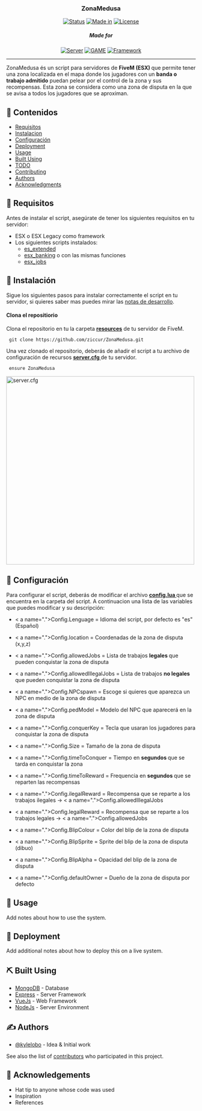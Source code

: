 <h3 align="center">ZonaMedusa</h3>

<div align="center">

[![Status](https://img.shields.io/badge/status-active-green?style=for-the-badge&link=https%3A%2F%2Fwww.lua.org)]()      [![Made in](https://img.shields.io/badge/made%20in-lua-blue?style=for-the-badge&link=https%3A%2F%2Fwww.lua.org)](www.lua.org)      [![License](https://img.shields.io/badge/licence-MIT-black?style=for-the-badge&link=%2FLICENCE)](/LICENSE)

<h5> Made for </h5>

[![Server](https://img.shields.io/badge/Server-FiveM-orange?style=for-the-badge)]() [![GAME](https://img.shields.io/badge/Game-%20GTA%20V%20-darkgreen?style=for-the-badge
)]() [![Framework](https://img.shields.io/badge/Framwork-ESX%20%2F%20ESX%20Legacy-red?style=for-the-badge)]()

</div>

---

<p align="left"> ZonaMedusa és un script para servidores de <b>FiveM (ESX) </b> que permite tener una zona localizada en el mapa donde los jugadores con un <b>banda o trabajo admitido</b> puedan pelear por el control de la zona y sus recompensas. Esta zona se considera como una zona de disputa en la que se avisa a todos los jugadores que se aproximan. 
    <br> 
</p>

## 📝 Contenidos

- [Requisitos](#requisitos)
- [Instalacion](#instalacion)
- [Configuración](#configuracion)
- [Deployment](#deployment)
- [Usage](#usage)
- [Built Using](#built_using)
- [TODO](../TODO.md)
- [Contributing](../CONTRIBUTING.md)
- [Authors](#authors)
- [Acknowledgments](#acknowledgement)

## 🧐 Requisitos <a name = "requisitos"></a>

Antes de instalar el script, asegúrate de tener los siguientes requisitos en tu servidor:

- ESX o ESX Legacy como framework
- Los siguientes scripts instalados:
  - [es_extended](https://github.com/esx-framework/esx_core/tree/main/%5Bcore%5D/es_extended)
  - [esx_banking](https://github.com/esx-framework/esx_banking) o con las mismas funciones
  - [esx_jobs](https://github.com/esx-framework/esx_jobs)

## 🏁 Instalación <a name = "instalacion"></a>

 Sigue los siguientes pasos para instalar correctamente el script en tu servidor, si quieres saber mas puedes mirar las [notas de desarrollo](#desarollo).

#### Clona el repositiorio

Clona el repositorio en tu la carpeta <u> <b> resources</b></u> de tu servidor de FiveM.

```
 git clone https://github.com/ziccur/ZonaMedusa.git
```

Una vez clonado el repositorio, deberás de añadir el script a tu archivo de configuración de recursos <u> <b> server.cfg </b></u> de tu servidor.

```
 ensure ZonaMedusa 
```


<img src="https://cdn.discordapp.com/attachments/1234234265437212754/1281058441502130196/undefined_-_Imgur.png?ex=66da5625&is=66d904a5&hm=e7a3e74eea575743587321aa50617f540996054e7d6e5d244de4afd12bdddf83&" alt="server.cfg" width="500"/>

##  🔩 Configuración <a name="configuracion"></a>

Para configurar el script, deberás de modificar el archivo <u> <b> config.lua </b></u> que se encuentra en la carpeta del script. A continuacion una lista de las variables que puedes modificar y su descripción:

- < a name=".">Config.Lenguage </a> = Idioma del script, por defecto es "es" (Español)
- < a name=".">Config.location </a> = Coordenadas de la zona de disputa (x,y,z)
- < a name=".">Config.allowedJobs </a> = Lista de trabajos <b> legales </b> que pueden conquistar la zona de disputa
- < a name=".">Config.allowedIllegalJobs </a> = Lista de trabajos <b> no legales </b> que pueden conquistar la zona de disputa
- < a name=".">Config.NPCspawn </a> = Escoge si quieres que aparezca un NPC en medio de la zona de disputa
- < a name=".">Config.pedModel</a> = Modelo del NPC que aparecerá en la zona de disputa
- < a name=".">Config.conquerKey </a> = Tecla que usaran los jugadores para conquistar la zona de disputa
- < a name=".">Config.Size </a> = Tamaño de la zona de disputa	
- < a name=".">Config.timeToConquer </a> = Tiempo en <b> segundos </b> que se tarda en conquistar la zona
- < a name=".">Config.timeToReward </a> = Frequencia en <b> segundos </b> que se reparten las recompensas
- < a name=".">Config.ilegalReward </a> = Recompensa que se reparte a los trabajos ilegales -> < a name=".">Config.allowedIllegalJobs </a>
- < a name=".">Config.legalReward </a> = Recompensa que se reparte a los trabajos legales -> < a name=".">Config.allowedJobs </a>

- < a name=".">Config.BlipColour </a> = Color del blip de la zona de disputa
- < a name=".">Config.BlipSprite </a> = Sprite del blip de la zona de disputa (dibuo)
- < a name=".">Config.BlipAlpha </a> = Opacidad del blip de la zona de disputa
- < a name=".">Config.defaultOwner </a> = Dueño de la zona de disputa por defecto




## 🎈 Usage <a name="usage"></a>

Add notes about how to use the system.

## 🚀 Deployment <a name = "deployment"></a>

Add additional notes about how to deploy this on a live system.

## ⛏️ Built Using <a name = "built_using"></a>

- [MongoDB](https://www.mongodb.com/) - Database
- [Express](https://expressjs.com/) - Server Framework
- [VueJs](https://vuejs.org/) - Web Framework
- [NodeJs](https://nodejs.org/en/) - Server Environment

## ✍️ Authors <a name = "authors"></a>

- [@kylelobo](https://github.com/kylelobo) - Idea & Initial work

See also the list of [contributors](https://github.com/kylelobo/The-Documentation-Compendium/contributors) who participated in this project.

## 🎉 Acknowledgements <a name = "acknowledgement"></a>

- Hat tip to anyone whose code was used
- Inspiration
- References
